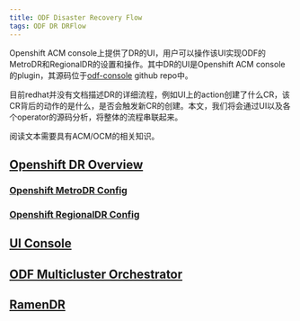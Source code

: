 ```yaml
---
title: ODF Disaster Recovery Flow
tags: ODF DR DRFlow
---
```


Openshift ACM console上提供了DR的UI，用户可以操作该UI实现ODF的MetroDR和RegionalDR的设置和操作。其中DR的UI是Openshift ACM console的plugin，其源码位于[odf-console](https://github.com/red-hat-storage/odf-console) github repo中。

<!--more-->

目前redhat并没有文档描述DR的详细流程，例如UI上的action创建了什么CR，该CR背后的动作的是什么，是否会触发新CR的创建。本文，我们将会通过UI以及各个operator的源码分析，将整体的流程串联起来。

阅读文本需要具有ACM/OCM的相关知识。

## [Openshift DR Overview](./2022-10-25-odf-dr.md)
### [Openshift MetroDR Config](./2022-09-25-odf-metrodr.md)
### [Openshift RegionalDR Config](./2022-10-15-odf-regionaldr.md)

## [UI Console](./2022-11-05-openshift-dr-console.md)

## [ODF Multicluster Orchestrator](./2022-11-17-openshift-dr-mco.md)

## [RamenDR](./2022-06-27-ramen.md)